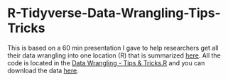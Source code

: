 # R-Tidyverse-Data-Wrangling-Tips-Tricks
This is based on a 60 min presentation I gave to help researchers get all their data wrangling into one location (R) that is summarized [here](https://github.com/lsouthard/R-Tidyverse-Data-Wrangling-Tips-Tricks/wiki). 
All the code is located in the [Data Wrangling - Tips & Tricks.R](https://github.com/lsouthard/R-Tidyverse-Data-Wrangling-Tips-Tricks/blob/main/Data%20Wrangling%20-%20Tips%20%26%20Tricks.R) and you can download the data [here](https://github.com/lsouthard/R-Tidyverse-Data-Wrangling-Tips-Tricks/blob/main/Fake%20Survey%20Data.csv). 
